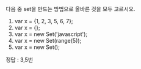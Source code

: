 다음 중 set을 만드는 방법으로 올바른 것을 모두 고르시오.

1.  var x = {1, 2, 3, 5, 6, 7};
2.  var x = {};
3.  var x = new Set('javascript');
4.  var x = new Set(range(5));
5.  var x = new Set();

정답 : 3,5번
